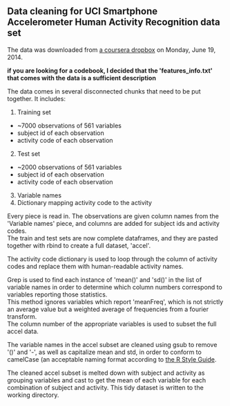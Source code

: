 ## Data cleaning for UCI Smartphone Accelerometer Human Activity Recognition data set

The data was downloaded from [a coursera dropbox](https://d396qusza40orc.cloudfront.net/getdata%2Fprojectfiles%2FUCI%20HAR%20Dataset.zip) on Monday, June 19, 2014.

**if you are looking for a codebook, I decided that the 'features_info.txt' that comes with the data is a sufficient description**

The data comes in several disconnected chunks that need to be put together. It includes:

1. Training set  
 * ~7000 observations of 561 variables
 * subject id of each observation
 * activity code of each observation
2. Test set  
 * ~2000 observations of 561 variables
 * subject id of each observation
 * activity code of each observation
3. Variable names  
4. Dictionary mapping activity code to the activity  

Every piece is read in. The observations are given column names from the 'Variable names' piece, and columns are added for subject ids and activity codes.  
The train and test sets are now complete dataframes, and they are pasted together with rbind to create a full dataset, 'accel'.

The activity code dictionary is used to loop through the column of activity codes and replace them with human-readable activity names.

Grep is used to find each instance of 'mean()' and 'sd()' in the list of variable names in order to determine which column numbers correspond to variables reporting those statistics.  
This method ignores variables which report 'meanFreq', which is not strictly an average value but a weighted average of frequencies from a fourier transform.  
The column number of the appropriate variables is used to subset the full accel data.

The variable names in the accel subset are cleaned using gsub to remove '()' and '-', as well as capitalize mean and std, in order to conform to camelCase (an acceptable naming format according to [the R Style Guide](https://google-styleguide.googlecode.com/svn/trunk/Rguide.xml).

The cleaned accel subset is melted down with subject and activity as grouping variables and cast to get the mean of each variable for each combination of subject and activity. This tidy dataset is written to the working directory.
